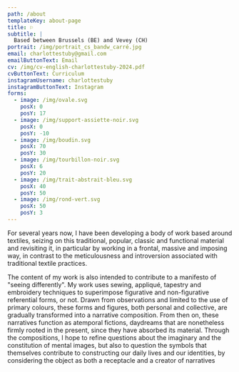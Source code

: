 ```yaml
---
path: /about
templateKey: about-page
title: ⚐
subtitle: |
  Based between Brussels (BE) and Vevey (CH)
portrait: /img/portrait_cs_bandw_carré.jpg
email: charlottestuby@gmail.com
emailButtonText: Email
cv: /img/cv-english-charlottestuby-2024.pdf
cvButtonText: Curriculum
instagramUsername: charlottestuby
instagramButtonText: Instagram
forms:
  - image: /img/ovale.svg
    posX: 0
    posY: 17
  - image: /img/support-assiette-noir.svg
    posX: 0
    posY: -10
  - image: /img/boudin.svg
    posX: 70
    posY: 30
  - image: /img/tourbillon-noir.svg
    posX: 6
    posY: 20
  - image: /img/trait-abstrait-bleu.svg
    posX: 40
    posY: 50
  - image: /img/rond-vert.svg
    posX: 50
    posY: 3
---
```

For several years now, I have been developing a body of work based around textiles, seizing on this traditional, popular, classic and functional material and revisiting it, in particular by working in a frontal, massive and imposing way, in contrast to the meticulousness and introversion associated with traditional textile practices.

The content of my work is also intended to contribute to a manifesto of "seeing differently". My work uses sewing, appliqué, tapestry and embroidery techniques to superimpose figurative and non-figurative referential forms, or not. Drawn from observations and limited to the use of primary colours, these forms and figures, both personal and collective, are gradually transformed into a narrative composition. From then on, these narratives function as atemporal fictions, daydreams that are nonetheless firmly rooted in the present, since they have absorbed its material. Through the compositions, I hope to refine questions about the imaginary and the constitution of mental images, but also to question the symbols that themselves contribute to constructing our daily lives and our identities, by considering the object as both a receptacle and a creator of narratives